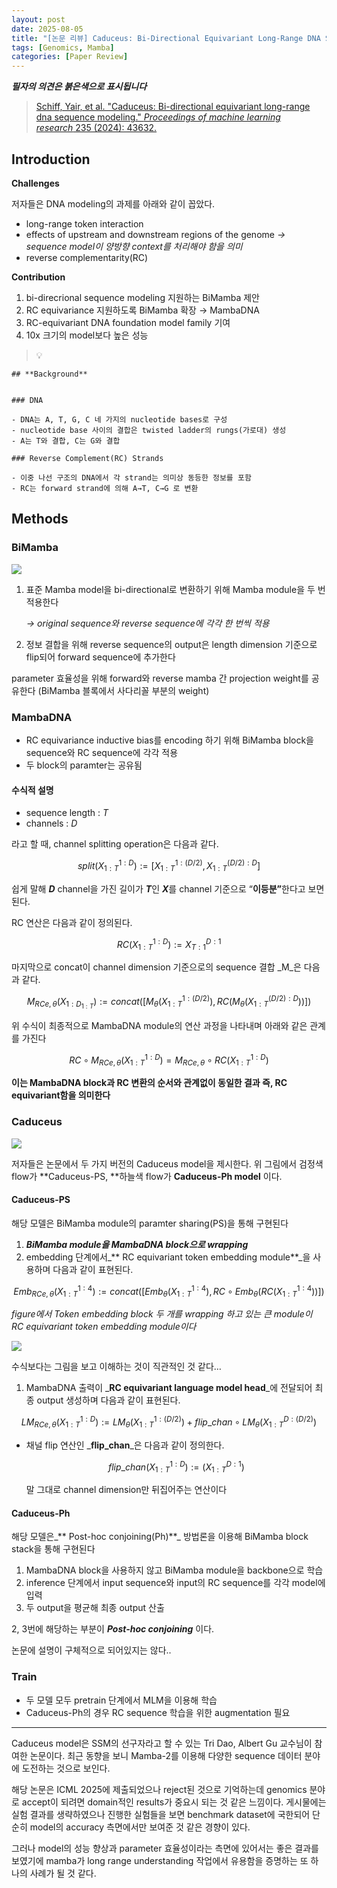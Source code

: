 ```yaml
---
layout: post
date: 2025-08-05
title: "[논문 리뷰] Caduceus: Bi-Directional Equivariant Long-Range DNA Sequence Modeling"
tags: [Genomics, Mamba]
categories: [Paper Review]
---
```


<span class="notion-red">_**필자의 의견은 붉은색으로 표시됩니다**_</span>


> [Schiff, Yair, et al. "Caduceus: Bi-directional equivariant long-range dna sequence modeling." ](https://pmc.ncbi.nlm.nih.gov/articles/PMC12189541/)[_Proceedings of machine learning research_](https://pmc.ncbi.nlm.nih.gov/articles/PMC12189541/)[ 235 (2024): 43632.](https://pmc.ncbi.nlm.nih.gov/articles/PMC12189541/)



## Introduction


**Challenges**


저자들은 DNA modeling의 과제를 아래와 같이 꼽았다.

- long-range token interaction
- effects of upstream and downstream regions of the genome 
_→ sequence model이 양방향 context를 처리해야 함을 의미_
- reverse complementarity(RC)

**Contribution**

1. bi-direcrional sequence modeling 지원하는 BiMamba 제안
1. RC equivariance 지원하도록 BiMamba 확장 → MambaDNA
1. RC-equivariant DNA foundation model family 기여
1. 10x 크기의 model보다 높은 성능

> 💡 


	## **Background**


	### DNA

	- DNA는 A, T, G, C 네 가지의 nucleotide bases로 구성
	- nucleotide base 사이의 결합은 twisted ladder의 rungs(가로대) 생성
	- A는 T와 결합, C는 G와 결합

	### Reverse Complement(RC) Strands

	- 이중 나선 구조의 DNA에서 각 strand는 의미상 동등한 정보를 포함
	- RC는 forward strand에 의해 A→T, C→G 로 변환


## Methods



### BiMamba


![](https://prod-files-secure.s3.us-west-2.amazonaws.com/542b861c-36a8-4051-84e5-8804b6728dba/2c247d59-7815-4980-99f0-8f0d21f445a7/image.png?X-Amz-Algorithm=AWS4-HMAC-SHA256&X-Amz-Content-Sha256=UNSIGNED-PAYLOAD&X-Amz-Credential=ASIAZI2LB466YHGFX2SO%2F20250811%2Fus-west-2%2Fs3%2Faws4_request&X-Amz-Date=20250811T210113Z&X-Amz-Expires=3600&X-Amz-Security-Token=IQoJb3JpZ2luX2VjELz%2F%2F%2F%2F%2F%2F%2F%2F%2F%2FwEaCXVzLXdlc3QtMiJGMEQCICRBli8L3%2B6CSk9ki15YMi%2BBr0fveZHxrU4%2BrCZ%2B06rBAiAFy5qbrXYDL810ktjbO0BK61uamwLg8GohBLr9tylaISqIBAj1%2F%2F%2F%2F%2F%2F%2F%2F%2F%2F8BEAAaDDYzNzQyMzE4MzgwNSIMyKngMTNGRmsowanNKtwDH07%2FGeT2vKu8IE%2FeFgfcOD1Byg4Y1uF3ofiVacfehk9ljHSBKVp35lBjO7qtP2YMlhz8p4CgEYwQgN8qNCbA93UsN%2FkQTGCciKbfVK8EQ%2Bd6XyQDyejMspncZOpDliWMyzMYFlKqPztN45KBW%2FrTTzS9uCaeQJjqCfNQpBDRLdKZeXOomW2z39k36DcaSeeX61OD89aFblE%2FmJJ1qTK8M6gYghpxAoTGfIKi65x5KfJlndEqZOBuP0aRWI%2FgnCGc%2B5fEJ5F8JP%2F2xRU2SQ%2BckTPVi16185oQEmtoTmSWFsA15LQB0DZKeFPN3cZGOk26APaw5iYUPOr1pAmNaMVRqKR%2FkmJTt3KE4zVBomF3NaYJgVu50rLNtoSrPnK8smOccK0COMnks64u0KZe4oAotZLgw04QNCqaVrmC7Y4Nx3N4j70S7uaGYso0WO5Ydes3MFObGX6eT1v8sjkrOIGOdZv%2FTCUXOsAhVvYXx1uCHl6eOUxWuDYnR6Eosi9TmG1wCZ7rQEhTSxYHviicGePZJIvJCgD2vdQdij%2B7WmIQ9I6A9ugY%2BdqUER4jZy51b0sC1IwOp8UbFmuKfj90kvAGH0OeztsqpUnvXf1MlcDazuLsX91w4m4uMBD3P%2F0w6pvpxAY6pgG8ITHhkcOtb6BuqMIwBJPNZxEcd4qXG2WNxmGmI6vi%2BuJA%2FxpME1Vykixz5Y7%2B%2BsVZCvTuA%2Bueb5xOoarnWf28OvHrx2iErI9%2FQ5qePMUV1zAS3qzN8B%2FsLo2CJEyZ4v4VkJJ65vysBnNUIijyYQEnNabkc0k%2FD44f8%2BYWfL%2FWveBVDLD%2FY1fpUYbPNRREm9eMIPvFgDWnbXgTzcvJZL3pe%2BWlaR8u&X-Amz-Signature=f45d2babf73b3eca9f452155d7b381c7fb28d8bb2d340e4f5335796c4cfc482b&X-Amz-SignedHeaders=host&x-amz-checksum-mode=ENABLED&x-id=GetObject)

1. 표준 Mamba model을 bi-directional로 변환하기 위해 Mamba module을 두 번 적용한다

	_→ original sequence와 reverse sequence에 각각 한 번씩 적용_

1. 정보 결합을 위해 reverse sequence의 output은 length dimension 기준으로 flip되어 forward sequence에 추가한다

parameter 효율성을 위해 forward와 reverse mamba 간 projection weight를 공유한다 (BiMamba 블록에서 사다리꼴 부분의 weight)



### MambaDNA

- RC equivariance inductive bias를 encoding 하기 위해 BiMamba block을 sequence와 RC sequence에 각각 적용
- 두 block의 paramter는 공유됨


#### 수식적 설명

- sequence length : _T_
- channels : _D_

라고 할 때,  channel splitting operation은 다음과 같다.


$$
split(X^{1:D}_{1:T}):=[X^{1:(D/2)}_{1:T},X^{(D/2):D}_{1:T}]
$$


<span class="notion-red">쉽게 말해 </span><span class="notion-red">_**D**_</span><span class="notion-red"> channel을 가진 길이가 </span><span class="notion-red">_**T**_</span><span class="notion-red">인 </span><span class="notion-red">_**X**_</span><span class="notion-red">를 channel 기준으로 “</span><span class="notion-red">**이등분”**</span><span class="notion-red">한다고 보면 된다.</span>


RC 연산은 다음과 같이 정의된다.


$$
RC(X^{1:D}_{1:T}):=X^{D:1}_{T:1}
$$


마지막으로 concat이 channel dimension 기준으로의 sequence 결합 _M_은 다음과 같다.


$$
M_{RCe,\theta}(X_{1:D_{1:T}}):=concat([M_{\theta}(X^{1:(D/2)}_{1:T}),RC(M_{\theta}(X^{(D/2):D}_{1:T}))])
$$


위 수식이 최종적으로 MambaDNA module의 연산 과정을 나타내며 아래와 같은 관계를 가진다


$$
RC\circ M_{RCe,\theta}(X^{1:D}_{1:T}) = M_{RCe,\theta} \circ RC(X^{1:D}_{1:T})
$$


**이는 MambaDNA block과 RC 변환의 순서와 관계없이 동일한 결과 즉, RC equivariant함을 의미한다**



### Caduceus


![](https://prod-files-secure.s3.us-west-2.amazonaws.com/542b861c-36a8-4051-84e5-8804b6728dba/f94a60d7-8145-473b-aef9-7c68d3ec604a/image.png?X-Amz-Algorithm=AWS4-HMAC-SHA256&X-Amz-Content-Sha256=UNSIGNED-PAYLOAD&X-Amz-Credential=ASIAZI2LB466YHGFX2SO%2F20250811%2Fus-west-2%2Fs3%2Faws4_request&X-Amz-Date=20250811T210114Z&X-Amz-Expires=3600&X-Amz-Security-Token=IQoJb3JpZ2luX2VjELz%2F%2F%2F%2F%2F%2F%2F%2F%2F%2FwEaCXVzLXdlc3QtMiJGMEQCICRBli8L3%2B6CSk9ki15YMi%2BBr0fveZHxrU4%2BrCZ%2B06rBAiAFy5qbrXYDL810ktjbO0BK61uamwLg8GohBLr9tylaISqIBAj1%2F%2F%2F%2F%2F%2F%2F%2F%2F%2F8BEAAaDDYzNzQyMzE4MzgwNSIMyKngMTNGRmsowanNKtwDH07%2FGeT2vKu8IE%2FeFgfcOD1Byg4Y1uF3ofiVacfehk9ljHSBKVp35lBjO7qtP2YMlhz8p4CgEYwQgN8qNCbA93UsN%2FkQTGCciKbfVK8EQ%2Bd6XyQDyejMspncZOpDliWMyzMYFlKqPztN45KBW%2FrTTzS9uCaeQJjqCfNQpBDRLdKZeXOomW2z39k36DcaSeeX61OD89aFblE%2FmJJ1qTK8M6gYghpxAoTGfIKi65x5KfJlndEqZOBuP0aRWI%2FgnCGc%2B5fEJ5F8JP%2F2xRU2SQ%2BckTPVi16185oQEmtoTmSWFsA15LQB0DZKeFPN3cZGOk26APaw5iYUPOr1pAmNaMVRqKR%2FkmJTt3KE4zVBomF3NaYJgVu50rLNtoSrPnK8smOccK0COMnks64u0KZe4oAotZLgw04QNCqaVrmC7Y4Nx3N4j70S7uaGYso0WO5Ydes3MFObGX6eT1v8sjkrOIGOdZv%2FTCUXOsAhVvYXx1uCHl6eOUxWuDYnR6Eosi9TmG1wCZ7rQEhTSxYHviicGePZJIvJCgD2vdQdij%2B7WmIQ9I6A9ugY%2BdqUER4jZy51b0sC1IwOp8UbFmuKfj90kvAGH0OeztsqpUnvXf1MlcDazuLsX91w4m4uMBD3P%2F0w6pvpxAY6pgG8ITHhkcOtb6BuqMIwBJPNZxEcd4qXG2WNxmGmI6vi%2BuJA%2FxpME1Vykixz5Y7%2B%2BsVZCvTuA%2Bueb5xOoarnWf28OvHrx2iErI9%2FQ5qePMUV1zAS3qzN8B%2FsLo2CJEyZ4v4VkJJ65vysBnNUIijyYQEnNabkc0k%2FD44f8%2BYWfL%2FWveBVDLD%2FY1fpUYbPNRREm9eMIPvFgDWnbXgTzcvJZL3pe%2BWlaR8u&X-Amz-Signature=8d0c2d23dcdd984a463ab332e925c1e7f771e3a2585d40ae51f297b0af509556&X-Amz-SignedHeaders=host&x-amz-checksum-mode=ENABLED&x-id=GetObject)


저자들은 논문에서 두 가지 버전의 Caduceus model을 제시한다. 위 그림에서 검정색 flow가 **Caduceus-PS, **하늘색 flow가 **Caduceus-Ph model** 이다.



#### Caduceus-PS


해당 모델은 BiMamba module의 paramter sharing(PS)을 통해 구현된다

1. _**BiMamba module을 MambaDNA block으로 wrapping**_
1. embedding 단계에서_** RC equivariant token embedding module**_을 사용하며 다음과 같이 표현된다.

$$
Emb_{RCe,\theta}(X^{1:4}_{1:T}):=concat([Emb_{\theta}(X^{1:4}_{1:T}),RC \circ Emb_{\theta}(RC(X^{1:4}_{1:T}))])
$$


_figure에서 Token embedding block 두 개를 wrapping 하고 있는 큰 module이 RC equivariant token embedding module이다_


![](https://prod-files-secure.s3.us-west-2.amazonaws.com/542b861c-36a8-4051-84e5-8804b6728dba/b175e4da-71eb-4e91-8c23-a06dabe673c9/image.png?X-Amz-Algorithm=AWS4-HMAC-SHA256&X-Amz-Content-Sha256=UNSIGNED-PAYLOAD&X-Amz-Credential=ASIAZI2LB466YHGFX2SO%2F20250811%2Fus-west-2%2Fs3%2Faws4_request&X-Amz-Date=20250811T210114Z&X-Amz-Expires=3600&X-Amz-Security-Token=IQoJb3JpZ2luX2VjELz%2F%2F%2F%2F%2F%2F%2F%2F%2F%2FwEaCXVzLXdlc3QtMiJGMEQCICRBli8L3%2B6CSk9ki15YMi%2BBr0fveZHxrU4%2BrCZ%2B06rBAiAFy5qbrXYDL810ktjbO0BK61uamwLg8GohBLr9tylaISqIBAj1%2F%2F%2F%2F%2F%2F%2F%2F%2F%2F8BEAAaDDYzNzQyMzE4MzgwNSIMyKngMTNGRmsowanNKtwDH07%2FGeT2vKu8IE%2FeFgfcOD1Byg4Y1uF3ofiVacfehk9ljHSBKVp35lBjO7qtP2YMlhz8p4CgEYwQgN8qNCbA93UsN%2FkQTGCciKbfVK8EQ%2Bd6XyQDyejMspncZOpDliWMyzMYFlKqPztN45KBW%2FrTTzS9uCaeQJjqCfNQpBDRLdKZeXOomW2z39k36DcaSeeX61OD89aFblE%2FmJJ1qTK8M6gYghpxAoTGfIKi65x5KfJlndEqZOBuP0aRWI%2FgnCGc%2B5fEJ5F8JP%2F2xRU2SQ%2BckTPVi16185oQEmtoTmSWFsA15LQB0DZKeFPN3cZGOk26APaw5iYUPOr1pAmNaMVRqKR%2FkmJTt3KE4zVBomF3NaYJgVu50rLNtoSrPnK8smOccK0COMnks64u0KZe4oAotZLgw04QNCqaVrmC7Y4Nx3N4j70S7uaGYso0WO5Ydes3MFObGX6eT1v8sjkrOIGOdZv%2FTCUXOsAhVvYXx1uCHl6eOUxWuDYnR6Eosi9TmG1wCZ7rQEhTSxYHviicGePZJIvJCgD2vdQdij%2B7WmIQ9I6A9ugY%2BdqUER4jZy51b0sC1IwOp8UbFmuKfj90kvAGH0OeztsqpUnvXf1MlcDazuLsX91w4m4uMBD3P%2F0w6pvpxAY6pgG8ITHhkcOtb6BuqMIwBJPNZxEcd4qXG2WNxmGmI6vi%2BuJA%2FxpME1Vykixz5Y7%2B%2BsVZCvTuA%2Bueb5xOoarnWf28OvHrx2iErI9%2FQ5qePMUV1zAS3qzN8B%2FsLo2CJEyZ4v4VkJJ65vysBnNUIijyYQEnNabkc0k%2FD44f8%2BYWfL%2FWveBVDLD%2FY1fpUYbPNRREm9eMIPvFgDWnbXgTzcvJZL3pe%2BWlaR8u&X-Amz-Signature=3344dd004f55336ead80951ba9132334fbf76b71d3d9c9396551548a5b068486&X-Amz-SignedHeaders=host&x-amz-checksum-mode=ENABLED&x-id=GetObject)


<span class="notion-red">수식보다는 그림을 보고 이해하는 것이 직관적인 것 같다…</span>

1. MambaDNA 출력이 _**RC equivariant language model head**_에 전달되어 최종 output 생성하며 다음과 같이 표현된다.

$$
LM_{RCe,\theta}(X^{1:D}_{1:T}):= LM_{\theta}(X^{1:(D/2)}_{1:T})+flip\_chan\circ LM_{\theta}(X^{D:(D/2)}_{1:T})
$$

- 채널 flip 연산인 _**flip\_chan**_은 다음과 같이 정의한다.

	$$
	flip\_chan(X^{1:D}_{1:T}):=(X^{D:1}_{1:T})
	$$


	말 그대로 channel dimension만 뒤집어주는 연산이다



#### Caduceus-Ph


해당 모델은_** Post-hoc conjoining(Ph)**_ 방법론을 이용해 BiMamba block stack을 통해 구현된다

1. MambaDNA block을 사용하지 않고 BiMamba module을 backbone으로 학습
1. inference 단계에서 input sequence와 input의 RC sequence를 각각 model에 입력
1. 두 output을 평균해 최종 output 산출

2, 3번에 해당하는 부분이 _**Post-hoc conjoining**_ 이다.


<span class="notion-red">논문에 설명이 구체적으로 되어있지는 않다..</span>



### Train

- 두 모델 모두 pretrain 단계에서 MLM을 이용해 학습
- Caduceus-Ph의 경우 RC sequence 학습을 위한 augmentation 필요

---


<span class="notion-red">Caduceus model은 SSM의 선구자라고 할 수 있는 Tri Dao, Albert Gu 교수님이 참여한 논문이다. 최근 동향을 보니 Mamba-2를 이용해 다양한 sequence 데이터 분야에 도전하는 것으로 보인다.</span>


<span class="notion-red">해당 논문은 ICML 2025에 제출되었으나 reject된 것으로 기억하는데 genomics 분야로 accept이 되려면 domain적인 results가 중요시 되는 것 같은 느낌이다. 게시물에는 실험 결과를 생략하였으나 진행한 실험들을 보면 benchmark dataset에 국한되어 단순히 model의 accuracy 측면에서만 보여준 것 같은 경향이 있다.</span>


<span class="notion-red">그러나 model의 성능 향상과 parameter 효율성이라는 측면에 있어서는 좋은 결과를 보였기에 mamba가 long range understanding 작업에서 유용함을 증명하는 또 하나의 사례가 될 것 같다.</span>

